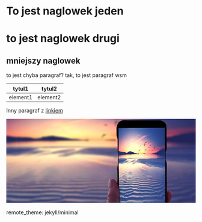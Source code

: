 # To jest naglowek jeden
# to jest naglowek drugi
## **mniejszy naglowek**

to jest chyba paragraf?
tak, to jest paragraf wsm

|tytul1|tytul2|
|------|------|
|element1|element2|


Inny paragraf z [linkiem](https://github.com/fabilier22822/warsztacik/)

![ladne_zdjęcia_z_wakacji.jpg](ladne_zdjęcia_z_wakacji.jpg)

remote_theme: jekyll/minimal
